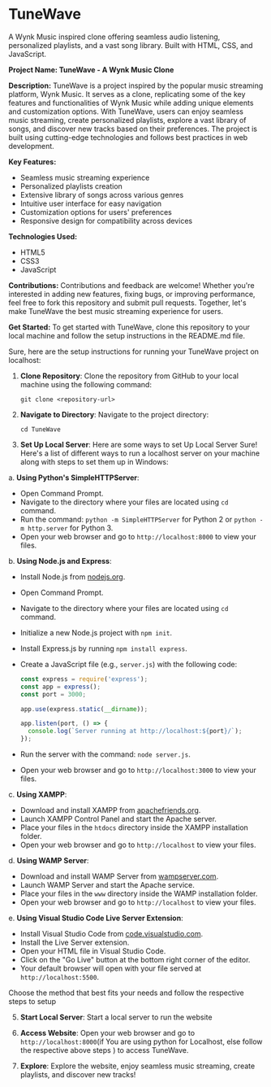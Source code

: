 # TuneWave
A Wynk Music inspired clone offering seamless audio listening, personalized playlists, and a vast song library. Built with HTML, CSS, and JavaScript.

**Project Name: TuneWave - A Wynk Music Clone**

**Description:**
TuneWave is a project inspired by the popular music streaming platform, Wynk Music. It serves as a clone, replicating some of the key features and functionalities of Wynk Music while adding unique elements and customization options. With TuneWave, users can enjoy seamless music streaming, create personalized playlists, explore a vast library of songs, and discover new tracks based on their preferences. The project is built using cutting-edge technologies and follows best practices in web development.

**Key Features:**
- Seamless music streaming experience
- Personalized playlists creation
- Extensive library of songs across various genres
- Intuitive user interface for easy navigation
- Customization options for users' preferences
- Responsive design for compatibility across devices

**Technologies Used:**
- HTML5
- CSS3
- JavaScript

**Contributions:**
Contributions and feedback are welcome! Whether you're interested in adding new features, fixing bugs, or improving performance, feel free to fork this repository and submit pull requests. Together, let's make TuneWave the best music streaming experience for users.

**Get Started:**
To get started with TuneWave, clone this repository to your local machine and follow the setup instructions in the README.md file.

Sure, here are the setup instructions for running your TuneWave project on localhost:

1. **Clone Repository**: 
   Clone the repository from GitHub to your local machine using the following command:
   ```
   git clone <repository-url>
   ```

2. **Navigate to Directory**:
   Navigate to the project directory:
   ```
   cd TuneWave
   ```

3. **Set Up Local Server**:
   Here are some ways to set Up Local Server
   Sure! Here's a list of different ways to run a localhost server on your machine along with steps to set them up in Windows:

  a. **Using Python's SimpleHTTPServer**:
   - Open Command Prompt.
   - Navigate to the directory where your files are located using `cd` command.
   - Run the command: `python -m SimpleHTTPServer` for Python 2 or `python -m http.server` for Python 3.
   - Open your web browser and go to `http://localhost:8000` to view your files.

  b. **Using Node.js and Express**:
   - Install Node.js from [nodejs.org](https://nodejs.org).
   - Open Command Prompt.
   - Navigate to the directory where your files are located using `cd` command.
   - Initialize a new Node.js project with `npm init`.
   - Install Express.js by running `npm install express`.
   - Create a JavaScript file (e.g., `server.js`) with the following code:

     ```javascript
     const express = require('express');
     const app = express();
     const port = 3000;

     app.use(express.static(__dirname));

     app.listen(port, () => {
       console.log(`Server running at http://localhost:${port}/`);
     });
     ```

   - Run the server with the command: `node server.js`.
   - Open your web browser and go to `http://localhost:3000` to view your files.

  c. **Using XAMPP**:
   - Download and install XAMPP from [apachefriends.org](https://www.apachefriends.org).
   - Launch XAMPP Control Panel and start the Apache server.
   - Place your files in the `htdocs` directory inside the XAMPP installation folder.
   - Open your web browser and go to `http://localhost` to view your files.

  d. **Using WAMP Server**:
   - Download and install WAMP Server from [wampserver.com](http://www.wampserver.com).
   - Launch WAMP Server and start the Apache service.
   - Place your files in the `www` directory inside the WAMP installation folder.
   - Open your web browser and go to `http://localhost` to view your files.

  e. **Using Visual Studio Code Live Server Extension**:
   - Install Visual Studio Code from [code.visualstudio.com](https://code.visualstudio.com).
   - Install the Live Server extension.
   - Open your HTML file in Visual Studio Code.
   - Click on the "Go Live" button at the bottom right corner of the editor.
   - Your default browser will open with your file served at `http://localhost:5500`.

Choose the method that best fits your needs and follow the respective steps to setup

5. **Start Local Server**:
   Start a local server to run the website

6. **Access Website**:
   Open your web browser and go to `http://localhost:8000`(if You are using python for Localhost, else follow the respective above steps )  to access TuneWave.

7. **Explore**: 
   Explore the website, enjoy seamless music streaming, create playlists, and discover new tracks!
